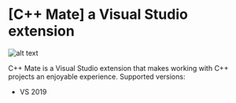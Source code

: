 # [C++ Mate] a Visual Studio extension
![alt text](https://github.com/rtojagic/cppmate/blob/main/img/cppmate_logo.png "C++ Mate")

C++ Mate is a Visual Studio extension that makes working with C++ projects an enjoyable experience.
Supported versions:
- VS 2019

